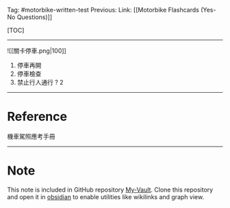 Tag: #motorbike-written-test 
Previous: 
Link: [[Motorbike Flashcards (Yes-No Questions)]]

[TOC]

---

![[關卡停車.png|100]]
1. 停車再開
2. 停車檢查
3. 禁止行人通行
?
2

---

# Reference

機車駕照應考手冊

---

# Note

This note is included in GitHub repository [My-Vault](https://github.com/LittleD3092/My-Vault.git). Clone this repository and open it in [obsidian](https://obsidian.md/) to enable utilities like wikilinks and graph view.
